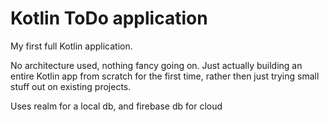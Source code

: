 # Kotlin ToDo application
My first full Kotlin application.

No architecture used, nothing fancy going on. Just actually building an entire Kotlin app from scratch for the first time, rather then just trying small stuff out on existing projects.

Uses realm for a local db, and firebase db for cloud
